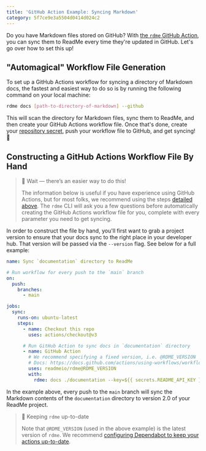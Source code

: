 ```yaml
---
title: 'GitHub Action Example: Syncing Markdown'
category: 5f7ce9e3a5504d0414d024c2
---
```


<!--

Hello curious raw Markdown reader! 👋
This Markdown page is syncing to ReadMe via the `rdme` GitHub Action 🦉
Check out the full example below,
and peep the resulting page in our docs: https://docs.readme.com/docs/github-actions-docs-example

We also do some fancy little find-and-replace action to swap out every instance
of `RDME_VERSION` below with the latest version of rdme.
Check out `.github/workflows/docs.yml` for more info on this!

-->

Do you have Markdown files stored on GitHub? With [the `rdme` GitHub Action](https://docs.readme.com/docs/rdme), you can sync them to ReadMe every time they're updated in GitHub. Let's go over how to set this up!

## "Automagical" Workflow File Generation

To set up a GitHub Actions workflow for syncing a directory of Markdown docs, the fastest and easiest way to do so is by running the following command on your local machine:

```sh
rdme docs [path-to-directory-of-markdown] --github
```

This will scan the directory for Markdown files, sync them to ReadMe, and then create your GitHub Actions workflow file. Once that's done, create your [repository secret](url), push your workflow file to GitHub, and get syncing! 🎊

## Constructing a GitHub Actions Workflow File By Hand

> 🚧 Wait — there’s an easier way to do this!
>
> The information below is useful if you have experience using GitHub Actions, but for most folks, we recommend using the steps [detailed above](#automagical-workflow-file-generation). The `rdme` CLI will ask you a few questions before automatically creating the GitHub Actions workflow file for you, complete with every parameter you need to get syncing.

In order to construct the file by hand, you'll first want to grab a project version to ensure that your docs sync to the right place in your developer hub. That version will be passed via the `--version` flag. See below for a full example:

```yml
name: Sync `documentation` directory to ReadMe

# Run workflow for every push to the `main` branch
on:
  push:
    branches:
      - main

jobs:
  sync:
    runs-on: ubuntu-latest
    steps:
      - name: Checkout this repo
        uses: actions/checkout@v3

      # Run GitHub Action to sync docs in `documentation` directory
      - name: GitHub Action
        # We recommend specifying a fixed version, i.e. @RDME_VERSION
        # Docs: https://docs.github.com/actions/using-workflows/workflow-syntax-for-github-actions#example-using-versioned-actions
        uses: readmeio/rdme@RDME_VERSION
        with:
          rdme: docs ./documentation --key=${{ secrets.README_API_KEY }} --version=2.0
```

In the example above, every push to the `main` branch will sync the Markdown contents of the `documentation` directory to version 2.0 of your ReadMe project.

> 📘 Keeping `rdme` up-to-date
>
> Note that `@RDME_VERSION` (used in the above example) is the latest version of `rdme`. We recommend [configuring Dependabot to keep your actions up-to-date](https://docs.github.com/code-security/supply-chain-security/keeping-your-dependencies-updated-automatically/keeping-your-actions-up-to-date-with-dependabot).

